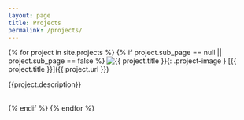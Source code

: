 ```yaml
---
layout: page
title: Projects
permalink: /projects/
---
```


{% for project in site.projects %}
{% if project.sub_page == null || project.sub_page == false  %}
![{{ project.title }}]({{project.thumbnail}}){: .project-image }
[{{ project.title }}]({{ project.url }})

  {{project.description}}

  <br style="clear:both;">
  {% endif %}
{% endfor %}
